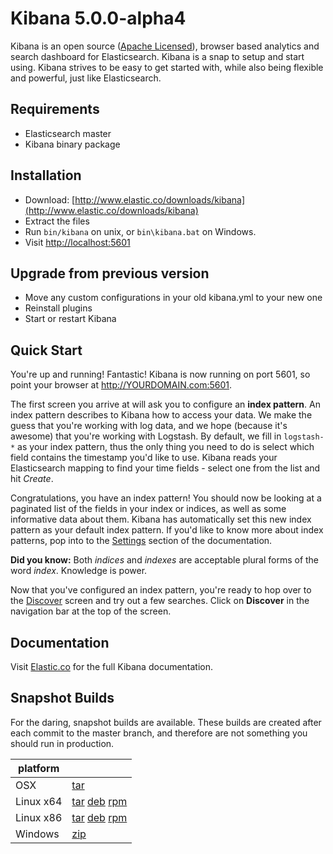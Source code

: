 # Kibana 5.0.0-alpha4

Kibana is an open source ([Apache Licensed](https://github.com/elastic/kibana/blob/master/LICENSE.md)), browser based analytics and search dashboard for Elasticsearch. Kibana is a snap to setup and start using. Kibana strives to be easy to get started with, while also being flexible and powerful, just like Elasticsearch.

## Requirements

- Elasticsearch master
- Kibana binary package

## Installation

* Download: [http://www.elastic.co/downloads/kibana](http://www.elastic.co/downloads/kibana)
* Extract the files
* Run `bin/kibana` on unix, or `bin\kibana.bat` on Windows.
* Visit [http://localhost:5601](http://localhost:5601)


## Upgrade from previous version

* Move any custom configurations in your old kibana.yml to your new one
* Reinstall plugins
* Start or restart Kibana

## Quick Start

You're up and running! Fantastic! Kibana is now running on port 5601, so point your browser at http://YOURDOMAIN.com:5601.

The first screen you arrive at will ask you to configure an **index pattern**. An index pattern describes to Kibana how to access your data. We make the guess that you're working with log data, and we hope (because it's awesome) that you're working with Logstash. By default, we fill in `logstash-*` as your index pattern, thus the only thing you need to do is select which field contains the timestamp you'd like to use. Kibana reads your Elasticsearch mapping to find your time fields - select one from the list and hit *Create*.

Congratulations, you have an index pattern! You should now be looking at a paginated list of the fields in your index or indices, as well as some informative data about them. Kibana has automatically set this new index pattern as your default index pattern. If you'd like to know more about index patterns, pop into to the [Settings](#settings) section of the documentation.

**Did you know:** Both *indices* and *indexes* are acceptable plural forms of the word *index*. Knowledge is power.

Now that you've configured an index pattern, you're ready to hop over to the [Discover](#discover) screen and try out a few searches. Click on **Discover** in the navigation bar at the top of the screen.

## Documentation

Visit [Elastic.co](http://www.elastic.co/guide/en/kibana/current/index.html) for the full Kibana documentation.

## Snapshot Builds

For the daring, snapshot builds are available. These builds are created after each commit to the master branch, and therefore are not something you should run in production.

| platform |  |
| --- | --- |
| OSX | [tar](http://download.elastic.co/kibana/kibana-snapshot/kibana-5.0.0-alpha4-SNAPSHOT-darwin-x64.tar.gz) |
| Linux x64 | [tar](http://download.elastic.co/kibana/kibana-snapshot/kibana-5.0.0-alpha4-SNAPSHOT-linux-x64.tar.gz) [deb](https://download.elastic.co/kibana/kibana-snapshot/kibana-5.0.0-alpha4-SNAPSHOT-amd64.deb) [rpm](https://download.elastic.co/kibana/kibana-snapshot/kibana-5.0.0-alpha4-SNAPSHOT-x86_64.rpm) |
| Linux x86 | [tar](http://download.elastic.co/kibana/kibana-snapshot/kibana-5.0.0-alpha4-SNAPSHOT-linux-x86.tar.gz) [deb](https://download.elastic.co/kibana/kibana-snapshot/kibana-5.0.0-alpha4-SNAPSHOT-i386.deb) [rpm](https://download.elastic.co/kibana/kibana-snapshot/kibana-5.0.0-alpha4-SNAPSHOT-i686.rpm) |
| Windows | [zip](http://download.elastic.co/kibana/kibana-snapshot/kibana-5.0.0-alpha4-SNAPSHOT-windows.zip) |

